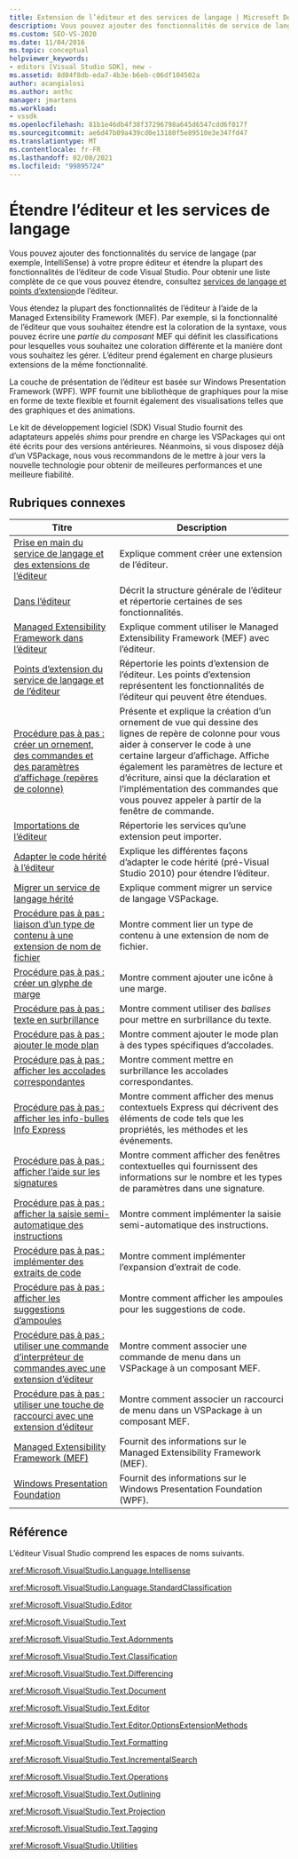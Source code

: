 ```yaml
---
title: Extension de l’éditeur et des services de langage | Microsoft Docs
description: Vous pouvez ajouter des fonctionnalités de service de langage à un éditeur et étendre les fonctionnalités de l’éditeur de code Visual Studio. En savoir plus sur les Managed Extensibility Framework.
ms.custom: SEO-VS-2020
ms.date: 11/04/2016
ms.topic: conceptual
helpviewer_keywords:
- editors [Visual Studio SDK], new -
ms.assetid: 8d04f8db-eda7-4b3e-b6eb-c06df104502a
author: acangialosi
ms.author: anthc
manager: jmartens
ms.workload:
- vssdk
ms.openlocfilehash: 81b1e46db4f38f37296798a645d6547cdd6f017f
ms.sourcegitcommit: ae6d47b09a439cd0e13180f5e89510e3e347fd47
ms.translationtype: MT
ms.contentlocale: fr-FR
ms.lasthandoff: 02/08/2021
ms.locfileid: "99895724"
---
```

# <a name="extend-the-editor-and-language-services"></a>Étendre l’éditeur et les services de langage
Vous pouvez ajouter des fonctionnalités du service de langage (par exemple, IntelliSense) à votre propre éditeur et étendre la plupart des fonctionnalités de l’éditeur de code Visual Studio.  Pour obtenir une liste complète de ce que vous pouvez étendre, consultez [services de langage et points d’extension](../extensibility/language-service-and-editor-extension-points.md)de l’éditeur.

 Vous étendez la plupart des fonctionnalités de l’éditeur à l’aide de la Managed Extensibility Framework (MEF). Par exemple, si la fonctionnalité de l’éditeur que vous souhaitez étendre est la coloration de la syntaxe, vous pouvez écrire une *partie du composant* MEF qui définit les classifications pour lesquelles vous souhaitez une coloration différente et la manière dont vous souhaitez les gérer. L’éditeur prend également en charge plusieurs extensions de la même fonctionnalité.

 La couche de présentation de l’éditeur est basée sur Windows Presentation Framework (WPF). WPF fournit une bibliothèque de graphiques pour la mise en forme de texte flexible et fournit également des visualisations telles que des graphiques et des animations.

 Le kit de développement logiciel (SDK) Visual Studio fournit des adaptateurs appelés *shims* pour prendre en charge les VSPackages qui ont été écrits pour des versions antérieures. Néanmoins, si vous disposez déjà d’un VSPackage, nous vous recommandons de le mettre à jour vers la nouvelle technologie pour obtenir de meilleures performances et une meilleure fiabilité.

## <a name="related-topics"></a>Rubriques connexes

|Titre|Description|
|-----------|-----------------|
|[Prise en main du service de langage et des extensions de l’éditeur](../extensibility/getting-started-with-language-service-and-editor-extensions.md)|Explique comment créer une extension de l’éditeur.|
|[Dans l’éditeur](../extensibility/inside-the-editor.md)|Décrit la structure générale de l’éditeur et répertorie certaines de ses fonctionnalités.|
|[Managed Extensibility Framework dans l’éditeur](../extensibility/managed-extensibility-framework-in-the-editor.md)|Explique comment utiliser le Managed Extensibility Framework (MEF) avec l’éditeur.|
|[Points d’extension du service de langage et de l’éditeur](../extensibility/language-service-and-editor-extension-points.md)|Répertorie les points d’extension de l’éditeur. Les points d’extension représentent les fonctionnalités de l’éditeur qui peuvent être étendues.|
|[Procédure pas à pas : créer un ornement, des commandes et des paramètres d’affichage (repères de colonne)](../extensibility/walkthrough-creating-a-view-adornment-commands-and-settings-column-guides.md)|Présente et explique la création d’un ornement de vue qui dessine des lignes de repère de colonne pour vous aider à conserver le code à une certaine largeur d’affichage.  Affiche également les paramètres de lecture et d’écriture, ainsi que la déclaration et l’implémentation des commandes que vous pouvez appeler à partir de la fenêtre de commande.|
|[Importations de l’éditeur](../extensibility/editor-imports.md)|Répertorie les services qu’une extension peut importer.|
|[Adapter le code hérité à l’éditeur](/previous-versions/visualstudio/visual-studio-2015/extensibility/adapting-legacy-code-to-the-editor?preserve-view=true&view=vs-2015)|Explique les différentes façons d’adapter le code hérité (pré-Visual Studio 2010) pour étendre l’éditeur.|
|[Migrer un service de langage hérité](../extensibility/internals/migrating-a-legacy-language-service.md)|Explique comment migrer un service de langage VSPackage.|
|[Procédure pas à pas : liaison d’un type de contenu à une extension de nom de fichier](../extensibility/walkthrough-linking-a-content-type-to-a-file-name-extension.md)|Montre comment lier un type de contenu à une extension de nom de fichier.|
|[Procédure pas à pas : créer un glyphe de marge](../extensibility/walkthrough-creating-a-margin-glyph.md)|Montre comment ajouter une icône à une marge.|
|[Procédure pas à pas : texte en surbrillance](../extensibility/walkthrough-highlighting-text.md)|Montre comment utiliser des *balises* pour mettre en surbrillance du texte.|
|[Procédure pas à pas : ajouter le mode plan](../extensibility/walkthrough-outlining.md)|Montre comment ajouter le mode plan à des types spécifiques d’accolades.|
|[Procédure pas à pas : afficher les accolades correspondantes](../extensibility/walkthrough-displaying-matching-braces.md)|Montre comment mettre en surbrillance les accolades correspondantes.|
|[Procédure pas à pas : afficher les info-bulles Info Express](../extensibility/walkthrough-displaying-quickinfo-tooltips.md)|Montre comment afficher des menus contextuels Express qui décrivent des éléments de code tels que les propriétés, les méthodes et les événements.|
|[Procédure pas à pas : afficher l’aide sur les signatures](../extensibility/walkthrough-displaying-signature-help.md)|Montre comment afficher des fenêtres contextuelles qui fournissent des informations sur le nombre et les types de paramètres dans une signature.|
|[Procédure pas à pas : afficher la saisie semi-automatique des instructions](../extensibility/walkthrough-displaying-statement-completion.md)|Montre comment implémenter la saisie semi-automatique des instructions.|
|[Procédure pas à pas : implémenter des extraits de code](../extensibility/walkthrough-implementing-code-snippets.md)|Montre comment implémenter l’expansion d’extrait de code.|
|[Procédure pas à pas : afficher les suggestions d’ampoules](../extensibility/walkthrough-displaying-light-bulb-suggestions.md)|Montre comment afficher les ampoules pour les suggestions de code.|
|[Procédure pas à pas : utiliser une commande d’interpréteur de commandes avec une extension d’éditeur](../extensibility/walkthrough-using-a-shell-command-with-an-editor-extension.md)|Montre comment associer une commande de menu dans un VSPackage à un composant MEF.|
|[Procédure pas à pas : utiliser une touche de raccourci avec une extension d’éditeur](../extensibility/walkthrough-using-a-shortcut-key-with-an-editor-extension.md)|Montre comment associer un raccourci de menu dans un VSPackage à un composant MEF.|
|[Managed Extensibility Framework (MEF)](/dotnet/framework/mef/index)|Fournit des informations sur le Managed Extensibility Framework (MEF).|
|[Windows Presentation Foundation](/dotnet/framework/wpf/index)|Fournit des informations sur le Windows Presentation Foundation (WPF).|

## <a name="reference"></a>Référence
 L’éditeur Visual Studio comprend les espaces de noms suivants.

 <xref:Microsoft.VisualStudio.Language.Intellisense>

 <xref:Microsoft.VisualStudio.Language.StandardClassification>

 <xref:Microsoft.VisualStudio.Editor>

 <xref:Microsoft.VisualStudio.Text>

 <xref:Microsoft.VisualStudio.Text.Adornments>

 <xref:Microsoft.VisualStudio.Text.Classification>

 <xref:Microsoft.VisualStudio.Text.Differencing>

 <xref:Microsoft.VisualStudio.Text.Document>

 <xref:Microsoft.VisualStudio.Text.Editor>

 <xref:Microsoft.VisualStudio.Text.Editor.OptionsExtensionMethods>

 <xref:Microsoft.VisualStudio.Text.Formatting>

 <xref:Microsoft.VisualStudio.Text.IncrementalSearch>

 <xref:Microsoft.VisualStudio.Text.Operations>

 <xref:Microsoft.VisualStudio.Text.Outlining>

 <xref:Microsoft.VisualStudio.Text.Projection>

 <xref:Microsoft.VisualStudio.Text.Tagging>

 <xref:Microsoft.VisualStudio.Utilities>